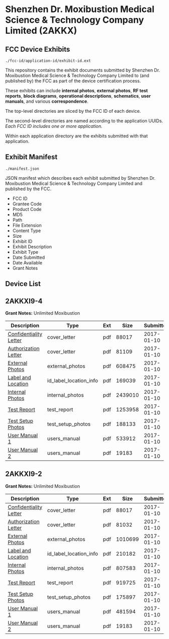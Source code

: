 # Shenzhen Dr. Moxibustion Medical Science & Technology Company Limited (2AKKX)
## FCC Device Exhibits

```
./fcc-id/application-id/exhibit-id.ext
```

This repository contains the exhibit documents submitted by Shenzhen Dr. Moxibustion Medical Science & Technology Company Limited to (and published by) the FCC as part of the device certification process.

These exhibits can include **internal photos**, **external photos**, **RF test reports**, **block diagrams**, **operational descriptions**, **schematics**, **user manuals**, and various **correspondence**.

The top-level directories are sliced by the FCC ID of each device.

The second-level directories are named according to the application UUIDs. *Each FCC ID includes one or more application.*

Within each application directory are the exhibits submitted with that application. 

## Exhibit Manifest

```
./manifest.json
```

JSON manifest which describes each exhibit submitted by Shenzhen Dr. Moxibustion Medical Science & Technology Company Limited and published by the FCC.

- FCC ID
- Grantee Code
- Product Code
- MD5
- Path
- File Extension
- Content Type
- Size
- Exhibit ID
- Exhibit Description
- Exhibit Type
- Date Submitted
- Date Available
- Grant Notes

## Device List
## 2AKKXI9-4
**Grant Notes:** Unlimited Moxibustion

| Description | Type | Ext | Size | Submitted | Available |
| ----------- | ---- | --- | ---- | --------- | --------- |
| [Confidentiality Letter](2AKKXI9-4/6348c5dcd131cc74900ca2a592702d20/3253947.pdf) | cover_letter | pdf | 88017 | 2017-01-10 | 2017-01-10 |
| [Authorization Letter](2AKKXI9-4/6348c5dcd131cc74900ca2a592702d20/3253948.pdf) | cover_letter | pdf | 81109 | 2017-01-10 | 2017-01-10 |
| [External Photos](2AKKXI9-4/6348c5dcd131cc74900ca2a592702d20/3253942.pdf) | external_photos | pdf | 608475 | 2017-01-10 | 2017-01-10 |
| [Label and Location](2AKKXI9-4/6348c5dcd131cc74900ca2a592702d20/3253949.pdf) | id_label_location_info | pdf | 169039 | 2017-01-10 | 2017-01-10 |
| [Internal Photos](2AKKXI9-4/6348c5dcd131cc74900ca2a592702d20/3253943.pdf) | internal_photos | pdf | 2439010 | 2017-01-10 | 2017-01-10 |
| [Test Report](2AKKXI9-4/6348c5dcd131cc74900ca2a592702d20/3253950.pdf) | test_report | pdf | 1253958 | 2017-01-10 | 2017-01-10 |
| [Test Setup Photos](2AKKXI9-4/6348c5dcd131cc74900ca2a592702d20/3253944.pdf) | test_setup_photos | pdf | 188133 | 2017-01-10 | 2017-01-10 |
| [User Manual 1](2AKKXI9-4/6348c5dcd131cc74900ca2a592702d20/3253945.pdf) | users_manual | pdf | 533912 | 2017-01-10 | 2017-01-10 |
| [User Manual 2](2AKKXI9-4/6348c5dcd131cc74900ca2a592702d20/3253946.pdf) | users_manual | pdf | 19183 | 2017-01-10 | 2017-01-10 |
## 2AKKXI9-2
**Grant Notes:** Unlimited Moxibustion

| Description | Type | Ext | Size | Submitted | Available |
| ----------- | ---- | --- | ---- | --------- | --------- |
| [Confidentiality Letter](2AKKXI9-2/41ea1717d1a54c55b9cecf7396b47e69/3253934.pdf) | cover_letter | pdf | 88017 | 2017-01-10 | 2017-01-10 |
| [Authorization Letter](2AKKXI9-2/41ea1717d1a54c55b9cecf7396b47e69/3253935.pdf) | cover_letter | pdf | 81032 | 2017-01-10 | 2017-01-10 |
| [External Photos](2AKKXI9-2/41ea1717d1a54c55b9cecf7396b47e69/3253929.pdf) | external_photos | pdf | 1010699 | 2017-01-10 | 2017-01-10 |
| [Label and Location](2AKKXI9-2/41ea1717d1a54c55b9cecf7396b47e69/3253936.pdf) | id_label_location_info | pdf | 210182 | 2017-01-10 | 2017-01-10 |
| [Internal Photos](2AKKXI9-2/41ea1717d1a54c55b9cecf7396b47e69/3253930.pdf) | internal_photos | pdf | 807583 | 2017-01-10 | 2017-01-10 |
| [Test Report](2AKKXI9-2/41ea1717d1a54c55b9cecf7396b47e69/3253937.pdf) | test_report | pdf | 919725 | 2017-01-10 | 2017-01-10 |
| [Test Setup Photos](2AKKXI9-2/41ea1717d1a54c55b9cecf7396b47e69/3253931.pdf) | test_setup_photos | pdf | 175897 | 2017-01-10 | 2017-01-10 |
| [User Manual 1](2AKKXI9-2/41ea1717d1a54c55b9cecf7396b47e69/3253932.pdf) | users_manual | pdf | 481594 | 2017-01-10 | 2017-01-10 |
| [User Manual 2](2AKKXI9-2/41ea1717d1a54c55b9cecf7396b47e69/3253933.pdf) | users_manual | pdf | 19183 | 2017-01-10 | 2017-01-10 |
